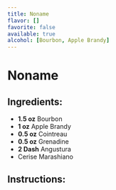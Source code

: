 ```yaml
---
title: Noname
flavor: []
favorite: false
available: true
alcohol: [Bourbon, Apple Brandy]
---
```

# Noname

## Ingredients:
- **1.5 oz** Bourbon
- **1 oz** Apple Brandy
- **0.5 oz** Cointreau
- **0.5 oz** Grenadine
- **2 Dash** Angustura
- Cerise Marashiano

## Instructions:




